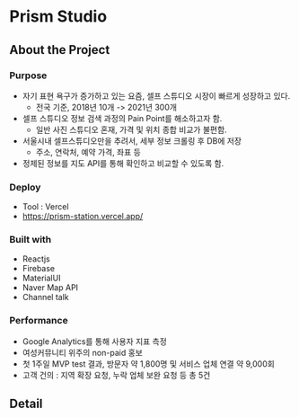 # Prism Studio


## About the Project

### Purpose
- 자기 표현 욕구가 증가하고 있는 요즘, 셀프 스튜디오 시장이 빠르게 성장하고 있다.
  - 전국 기준, 2018년 10개 -> 2021년 300개
- 셀프 스튜디오 정보 검색 과정의 Pain Point를 해소하고자 함.
  - 일반 사진 스튜디오 혼재, 가격 및 위치 종합 비교가 불편함.
- 서울시내 셀프스튜디오만을 추려서, 세부 정보 크롤링 후 DB에 저장
  - 주소, 연락처, 예약 가격, 좌표 등
- 정제된 정보를 지도 API를 통해 확인하고 비교할 수 있도록 함.

### Deploy
- Tool : Vercel
- https://prism-station.vercel.app/

### Built with

- Reactjs
- Firebase
- MaterialUI
- Naver Map API
- Channel talk

### Performance

- Google Analytics를 통해 사용자 지표 측정
- 여성커뮤니티 위주의 non-paid 홍보
- 첫 1주일 MVP test 결과, 방문자 약 1,800명 및 서비스 업체 연결 약 9,000회 
- 고객 건의 : 지역 확장 요청, 누락 업체 보완 요청 등 총 5건

## Detail
